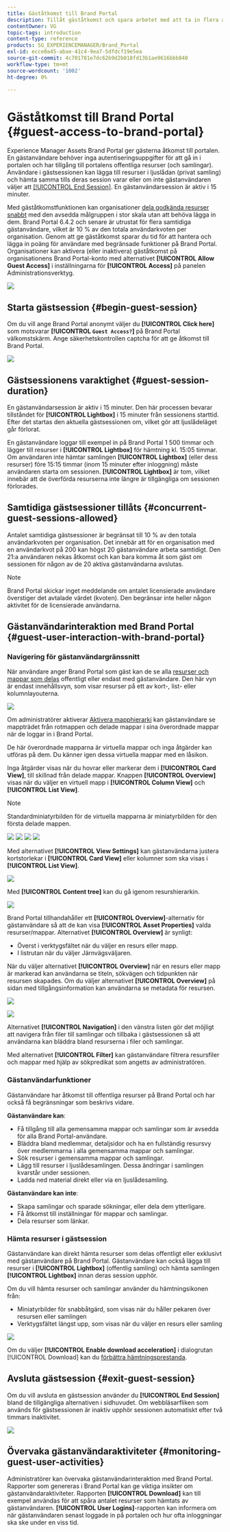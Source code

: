 ```yaml
---
title: Gäståtkomst till Brand Portal
description: Tillåt gäståtkomst och spara arbetet med att ta in flera användare utan autentisering.
contentOwner: VG
topic-tags: introduction
content-type: reference
products: SG_EXPERIENCEMANAGER/Brand_Portal
exl-id: ecce0a45-abae-41c4-9ea7-5dfdcf19e5ea
source-git-commit: 4c701781e7dc62b9d2b018fd13b1ae9616bbb840
workflow-type: tm+mt
source-wordcount: '1002'
ht-degree: 0%

---
```


# Gäståtkomst till Brand Portal {#guest-access-to-brand-portal}

Experience Manager Assets Brand Portal ger gästerna åtkomst till portalen. En gästanvändare behöver inga autentiseringsuppgifter för att gå in i portalen och har tillgång till portalens offentliga resurser (och samlingar). Användare i gästsessionen kan lägga till resurser i ljuslådan (privat samling) och hämta samma tills deras session varar eller om inte gästanvändaren väljer att [[!UICONTROL End Session]](#exit-guest-session). En gästanvändarsession är aktiv i 15 minuter.

Med gäståtkomstfunktionen kan organisationer [dela godkända resurser snabbt](../using/brand-portal-sharing-folders.md#how-to-share-folders) med den avsedda målgruppen i stor skala utan att behöva lägga in dem. Brand Portal 6.4.2 och senare är utrustat för flera samtidiga gästanvändare, vilket är 10 % av den totala användarkvoten per organisation. Genom att ge gäståtkomst sparar du tid för att hantera och lägga in poäng för användare med begränsade funktioner på Brand Portal.\
Organisationer kan aktivera (eller inaktivera) gäståtkomst på organisationens Brand Portal-konto med alternativet **[!UICONTROL Allow Guest Access]** i inställningarna för **[!UICONTROL Access]** på panelen Administrationsverktyg.

<!--
Comment Type: annotation
Last Modified By: mgulati
Last Modified Date: 2018-08-17T10:42:59.879-0400
Removed the first para: "AEM Assets Brand Portal allows public users to enter the portal anonymously and have restricted access to the allowed public resources as guests. Organization users with guest role need not seek access and authentication from administrators."
-->

![](assets/enable-guest-access.png)

## Starta gästsession {#begin-guest-session}

Om du vill ange Brand Portal anonymt väljer du **[!UICONTROL Click here]** som motsvarar **[!UICONTROL `Guest Access?`]** på Brand Portal välkomstskärm. Ange säkerhetskontrollen captcha för att ge åtkomst till Brand Portal.

![](assets/bp-login-screen.png)

## Gästsessionens varaktighet {#guest-session-duration}

En gästanvändarsession är aktiv i 15 minuter.
Den här processen bevarar tillståndet för **[!UICONTROL Lightbox]** i 15 minuter från sessionens starttid. Efter det startas den aktuella gästsessionen om, vilket gör att ljuslådeläget går förlorat.

En gästanvändare loggar till exempel in på Brand Portal 1 500 timmar och lägger till resurser i **[!UICONTROL Lightbox]** för hämtning kl. 15:05 timmar. Om användaren inte hämtar samlingen **[!UICONTROL Lightbox]** (eller dess resurser) före 15:15 timmar (inom 15 minuter efter inloggning) måste användaren starta om sessionen. **[!UICONTROL Lightbox]** är tom, vilket innebär att de överförda resurserna inte längre är tillgängliga om sessionen förlorades.

## Samtidiga gästsessioner tillåts {#concurrent-guest-sessions-allowed}

Antalet samtidiga gästsessioner är begränsat till 10 % av den totala användarkvoten per organisation. Det innebär att för en organisation med en användarkvot på 200 kan högst 20 gästanvändare arbeta samtidigt. Den 21:a användaren nekas åtkomst och kan bara komma åt som gäst om sessionen för någon av de 20 aktiva gästanvändarna avslutas.

>[!NOTE]
>
>Brand Portal skickar inget meddelande om antalet licensierade användare överstiger det avtalade värdet (kvoten). Den begränsar inte heller någon aktivitet för de licensierade användarna.

## Gästanvändarinteraktion med Brand Portal {#guest-user-interaction-with-brand-portal}

### Navigering för gästanvändargränssnitt

När användare anger Brand Portal som gäst kan de se alla [resurser och mappar som delas](../using/brand-portal-sharing-folders.md#sharefolders) offentligt eller endast med gästanvändare. Den här vyn är endast innehållsvyn, som visar resurser på ett av kort-, list- eller kolumnlayouterna.

![](assets/disabled-folder-hierarchy1.png)


Om administratörer aktiverar [Aktivera mapphierarki](../using/brand-portal-general-configuration.md#main-pars-header-1621071021) kan gästanvändare se mappträdet från rotmappen och delade mappar i sina överordnade mappar när de loggar in i Brand Portal.

De här överordnade mapparna är virtuella mappar och inga åtgärder kan utföras på dem. Du känner igen dessa virtuella mappar med en låsikon.

Inga åtgärder visas när du hovrar eller markerar dem i **[!UICONTROL Card View]**, till skillnad från delade mappar. Knappen **[!UICONTROL Overview]** visas när du väljer en virtuell mapp i **[!UICONTROL Column View]** och **[!UICONTROL List View]**.

>[!NOTE]
>
>Standardminiatyrbilden för de virtuella mapparna är miniatyrbilden för den första delade mappen.

![](assets/enabled-hierarchy1.png) ![](assets/hierarchy1-nonadmin.png) ![](assets/hierarchy-nonadmin.png) ![](assets/hierarchy2-nonadmin.png)

Med alternativet **[!UICONTROL View Settings]** kan gästanvändarna justera kortstorlekar i **[!UICONTROL Card View]** eller kolumner som ska visas i **[!UICONTROL List View]**.

![](assets/nav-guest-user.png)

Med **[!UICONTROL Content tree]** kan du gå igenom resurshierarkin.

![](assets/guest-login-ui.png)

Brand Portal tillhandahåller ett **[!UICONTROL Overview]**-alternativ för gästanvändare så att de kan visa **[!UICONTROL Asset Properties]** valda resurser/mappar. Alternativet **[!UICONTROL Overview]** är synligt:

* Överst i verktygsfältet när du väljer en resurs eller mapp.
* I listrutan när du väljer Järnvägsväljaren.

När du väljer alternativet **[!UICONTROL Overview]** när en resurs eller mapp är markerad kan användarna se titeln, sökvägen och tidpunkten när resursen skapades. Om du väljer alternativet **[!UICONTROL Overview]** på sidan med tillgångsinformation kan användarna se metadata för resursen.

![](assets/overview-option-1.png)

![](assets/overview-rail-selector-1.png)

Alternativet **[!UICONTROL Navigation]** i den vänstra listen gör det möjligt att navigera från filer till samlingar och tillbaka i gästsessionen så att användarna kan bläddra bland resurserna i filer och samlingar.

Med alternativet **[!UICONTROL Filter]** kan gästanvändare filtrera resursfiler och mappar med hjälp av sökpredikat som angetts av administratören.

### Gästanvändarfunktioner

Gästanvändare har åtkomst till offentliga resurser på Brand Portal och har också få begränsningar som beskrivs vidare.

**Gästanvändare kan**:

* Få tillgång till alla gemensamma mappar och samlingar som är avsedda för alla Brand Portal-användare.
* Bläddra bland medlemmar, detaljsidor och ha en fullständig resursvy över medlemmarna i alla gemensamma mappar och samlingar.
* Sök resurser i gemensamma mappar och samlingar.
* Lägg till resurser i ljuslådesamlingen. Dessa ändringar i samlingen kvarstår under sessionen.
* Ladda ned material direkt eller via en ljuslådesamling.

**Gästanvändare kan inte**:

* Skapa samlingar och sparade sökningar, eller dela dem ytterligare.
* Få åtkomst till inställningar för mappar och samlingar.
* Dela resurser som länkar.

### Hämta resurser i gästsession

Gästanvändare kan direkt hämta resurser som delas offentligt eller exklusivt med gästanvändare på Brand Portal. Gästanvändare kan också lägga till resurser i **[!UICONTROL Lightbox]** (offentlig samling) och hämta samlingen **[!UICONTROL Lightbox]** innan deras session upphör.

Om du vill hämta resurser och samlingar använder du hämtningsikonen från:

* Miniatyrbilder för snabbåtgärd, som visas när du håller pekaren över resursen eller samlingen
* Verktygsfältet längst upp, som visas när du väljer en resurs eller samling

![](assets/download-on-guest.png)

Om du väljer **[!UICONTROL Enable download acceleration]** i dialogrutan [!UICONTROL Download] kan du [förbättra hämtningsprestanda](../using/accelerated-download.md).

## Avsluta gästsession {#exit-guest-session}

Om du vill avsluta en gästsession använder du **[!UICONTROL End Session]** bland de tillgängliga alternativen i sidhuvudet. Om webbläsarfliken som används för gästsessionen är inaktiv upphör sessionen automatiskt efter två timmars inaktivitet.

![](assets/end-guest-session.png)

## Övervaka gästanvändaraktiviteter {#monitoring-guest-user-activities}

Administratörer kan övervaka gästanvändarinteraktion med Brand Portal. Rapporter som genereras i Brand Portal kan ge viktiga insikter om gästanvändaraktiviteter. Rapporten **[!UICONTROL Download]** kan till exempel användas för att spåra antalet resurser som hämtats av gästanvändaren. **[!UICONTROL User Logins]**-rapporten kan informera om när gästanvändaren senast loggade in på portalen och hur ofta inloggningar ska ske under en viss tid.
